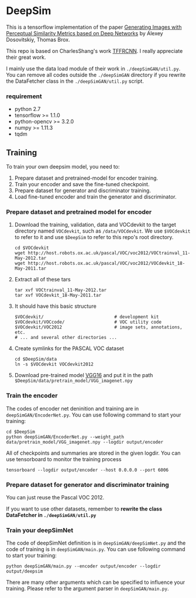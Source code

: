 # DeepSim

This is a tensorflow implementation of the paper [Generating Images with Perceptual Similarity Metrics based on Deep Networks](https://arxiv.org/abs/1602.02644) by Alexey Dosovitskiy, Thomas Brox.

This repo is based on CharlesShang's work [TFFRCNN](https://github.com/CharlesShang/TFFRCNN). I really appreciate their great work.

I mainly use the data load module of their work in `./deepSimGAN/util.py`. You can remove all codes outside the `./deepSimGAN` directory if you rewrite the DataFetcher class in the `./deepSimGAN/util.py` script.

### requirement

- python 2.7
- tensorflow >= 1.1.0
- python-opencv >= 3.2.0
- numpy >= 1.11.3
- tqdm

## Training

To train your own deepsim model, you need to:
1. Prepare dataset and pretrained-model for encoder training.
2. Train your encoder and save the fine-tuned checkpoint.
3. Prepare dataset for generator and discriminator training.
4. Load fine-tuned encoder and train the generator and discriminator.

### Prepare dataset and pretrained model for encoder

1. Download the training, validation, data and VOCdevkit to the target directory named `VOCdevkit`, such as `/data/VOCdevkit`. We use `$VOCdevkit` to refer to it and use `$DeepSim` to refer to this repo's root directory.

    ```Shell
    cd $VOCdevkit
    wget http://host.robots.ox.ac.uk/pascal/VOC/voc2012/VOCtrainval_11-May-2012.tar
    wget http://host.robots.ox.ac.uk/pascal/VOC/voc2012/VOCdevkit_18-May-2011.tar
    ```

2. Extract all of these tars

    ```Shell
    tar xvf VOCtrainval_11-May-2012.tar
    tar xvf VOCdevkit_18-May-2011.tar
    ```

3. It should have this basic structure

    ```Shell
    $VOCdevkit/                           # development kit
    $VOCdevkit/VOCcode/                   # VOC utility code
    $VOCdevkit/VOC2012                    # image sets, annotations, etc.
    # ... and several other directories ...
    ```
4. Create symlinks for the PASCAL VOC dataset

    ```Shell
    cd $DeepSim/data
    ln -s $VOCdevkit VOCdevkit2012
    ```

5. Download pre-trained model [VGG16](https://drive.google.com/open?id=0ByuDEGFYmWsbNVF5eExySUtMZmM) and put it in the path `$DeepSim/data/pretrain_model/VGG_imagenet.npy`


### Train the encoder

The codes of encoder net deninition and training are in `deepSimGAN/EncoderNet.py`. You can use following command to start your training:

```Shell
cd $DeepSim
python deepSimGAN/EncoderNet.py --weight_path data/pretrain_model/VGG_imagenet.npy --logdir output/encoder
```

All of checkpoints and summaries are stored in the given logdir. You can use tensorboard to monitor the training process

```Shell
tensorboard --logdir output/encoder --host 0.0.0.0 --port 6006
```

### Prepare dataset for generator and discriminator training

You can just reuse the Pascal VOC 2012.

If you want to use other datasets, remember to **rewrite the class DataFetcher in `./deepSimGAN/util.py`**


### Train your deepSimNet

The code of deepSimNet definition is in `deepSimGAN/deepSimNet.py` and the code of training is in `deepSimGAN/main.py`. You can use following command to start your training:

```Shell
python deepSimGAN/main.py --encoder output/encoder --logdir output/deepsim
```

There are many other arguments which can be specified to influence your training. Please refer to the argument parser in `deepSimGAN/main.py`.


